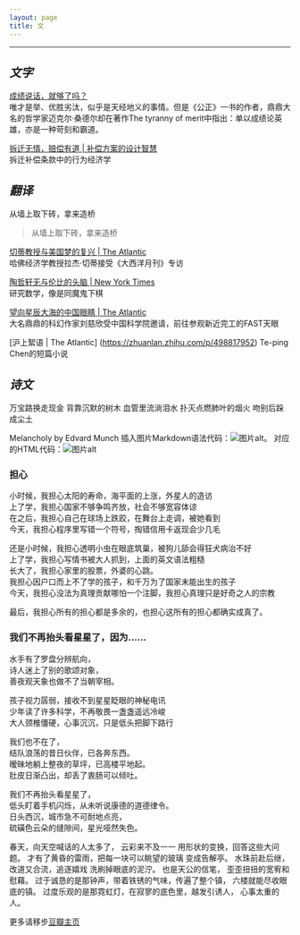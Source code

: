 ```yaml
---
layout: page
title: 文
---
```

___



## *文字*

[成绩说话，就够了吗？](https://book.douban.com/review/13580965/)  
唯才是举、优胜劣汰，似乎是天经地义的事情。但是《公正》一书的作者，鼎鼎大名的哲学家迈克尔·桑德尔却在著作The tyranny of merit中指出：单以成绩论英雄，亦是一种苛刻和霸道。

[拆迁无情，赔偿有道 | 补偿方案的设计智慧](https://zhuanlan.zhihu.com/p/346351556)  
拆迁补偿条款中的行为经济学

## *翻译*

<p class="message">
  从墙上取下砖，拿来造桥
</p>

> 从墙上取下砖，拿来造桥

[切蒂教授与美国梦的复兴 | The Atlantic](https://zhuanlan.zhihu.com/p/156046113)  
哈佛经济学教授拉杰·切蒂接受《大西洋月刊》专访

[陶哲轩无与伦比的头脑 | New York Times](https://zhuanlan.zhihu.com/p/60879082)  
研究数学，像是同魔鬼下棋

[望向星辰大海的中国眼睛 | The Atlantic](https://zhuanlan.zhihu.com/p/38805430)  
大名鼎鼎的科幻作家刘慈欣受中国科学院邀请，前往参观新近完工的FAST天眼

[沪上絮语 | The Atlantic] (https://zhuanlan.zhihu.com/p/498817952)
Te-ping Chen的短篇小说 

## *诗文*
<p class="message">
  万宝路换走现金 背靠沉默的树木 血管里流淌泪水 扑灭点燃肺叶的烟火 吻别后跺成尘土
</p>

Melancholy by Edvard Munch
插入图片Markdown语法代码：![图片alt](图片链接 "图片title")。
对应的HTML代码：<img src="图片链接" alt="图片alt" title="图片title">

### 担心

小时候，我担心太阳的寿命，海平面的上涨，外星人的造访  
上了学，我担心国家不够争鸣齐放，社会不够宽容体谅  
在之后，我担心自己在球场上跌跤，在舞台上走调，被她看到  
今天，我担心程序里写错一个符号，掏错信用卡返现会少几毛  

还是小时候，我担心透明小虫在眼底筑巢，被狗儿舔会得狂犬病治不好  
上了学，我担心写情书被大人抓到，上面的英文语法粗糙  
长大了，我担心家里的股票，外婆的心跳。  
我担心因户口而上不了学的孩子，和千万为了国家未能出生的孩子  
今天，我担心没法为真理贡献哪怕一个注脚，我担心真理只是好奇之人的宗教  

最后，我担心所有的担心都是多余的，也担心这所有的担心都确实成真了。 
 

### 我们不再抬头看星星了，因为……

水手有了罗盘分辨航向，  
诗人迷上了别的歌颂对象，  
善夜观天象也做不了当朝宰相。  

孩子视力孱弱，接收不到星星眨眼的神秘电讯  
少年读了许多科学，不再敬畏一盏盏遥远冷峻  
大人颈椎僵硬，心事沉沉，只是低头把脚下路行  

我们也不在了，  
结队浪荡的昔日伙伴，已各奔东西。  
暧昧地躺上整夜的草坪，已高楼平地起。  
肚皮日渐凸出，却丢了衷肠可以倾吐。  

我们不再抬头看星星了，  
低头盯着手机闪烁，从未听说康德的道德律令。  
日头西沉，城市急不可耐地点亮，  
硫磺色云朵的缝隙间，星光哑然失色。  


春天，向天空喊话的人太多了， 云彩来不及一一 用形状的变换，回答这些大问题。 才有了黄昏的雷雨，把每一块可以眺望的玻璃 变成告解亭。 水珠前赴后继，改道又合流，追逐嬉戏 洗刷掉眼底的泥泞。 也是天公的信笔， 歪歪扭扭的宽宥和慰藉。 过于诚恳的是那钟声，带着铁锈的气味，传遍了整个镇， 六楼就能尽收眼底的镇。 过度乐观的是那霓虹灯，在寂寥的底色里，越发引诱人， 心事太重的人。

更多请移步[豆瓣主页](https://www.douban.com/people/Azure_cj/notes?_i=0351161x-y4kfn)
 

